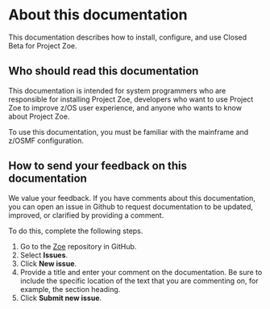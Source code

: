 # About this documentation

This documentation describes how to install, configure, and use Closed Beta for Project Zoe.  

## Who should read this documentation

This documentation is intended for system programmers who are responsible for installing Project Zoe, developers who want to use Project Zoe to improve z/OS user experience, and anyone who wants to know about Project Zoe.

To use this documentation, you must be familiar with the mainframe and z/OSMF configuration.

## How to send your feedback on this documentation

We value your feedback. If you have comments about this documentation, you can open an issue in Github to request documentation to be updated, improved, or clarified by providing a comment.

To do this, complete the following steps.

1. Go to the [Zoe](https://github.com/gizafoundation/Downloads/releases) repository in GitHub.
2. Select **Issues**.
3. Click **New issue**.
4. Provide a title and enter your comment on the documentation. Be sure to include the specific location of the text that you are commenting on, for example, the section heading.
5. Click **Submit new issue**.
